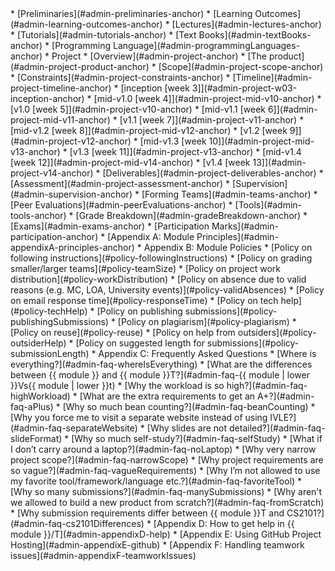 <navigation>
* [Preliminaries](#admin-preliminaries-anchor)
* [Learning Outcomes](#admin-learning-outcomes-anchor)
* [Lectures](#admin-lectures-anchor)
* [Tutorials](#admin-tutorials-anchor)
* [Text Books](#admin-textBooks-anchor)
* [Programming Language](#admin-programmingLanguages-anchor)
* Project
  * [Overview](#admin-project-anchor)
  * [The product](#admin-project-product-anchor)
  * [Scope](#admin-project-scope-anchor)
  * [Constraints](#admin-project-constraints-anchor)
  * [Timeline](#admin-project-timeline-anchor)
  * [inception [week 3]](#admin-project-w03-inception-anchor)
  * [mid-v1.0 [week 4]](#admin-project-mid-v10-anchor)
  * [v1.0 [week 5]](#admin-project-v10-anchor)
  * [mid-v1.1 [week 6]](#admin-project-mid-v11-anchor)
  * [v1.1 [week 7]](#admin-project-v11-anchor)
  * [mid-v1.2 [week 8]](#admin-project-mid-v12-anchor)
  * [v1.2 [week 9]](#admin-project-v12-anchor)
  * [mid-v1.3 [week 10]](#admin-project-mid-v13-anchor)
  * [v1.3 [week 11]](#admin-project-v13-anchor)
  * [mid-v1.4 [week 12]](#admin-project-mid-v14-anchor)
  * [v1.4 [week 13]](#admin-project-v14-anchor)
  * [Deliverables](#admin-project-deliverables-anchor)
  * [Assessment](#admin-project-assessment-anchor)
* [Supervision](#admin-supervision-anchor)
* [Forming Teams](#admin-teams-anchor)
* [Peer Evaluations](#admin-peerEvaluations-anchor)
* [Tools](#admin-tools-anchor)
* [Grade Breakdown](#admin-gradeBreakdown-anchor)
* [Exams](#admin-exams-anchor)
* [Participation Marks](#admin-participation-anchor)
* [Appendix A: Module Principles](#admin-appendixA-principles-anchor)
* Appendix B: Module Policies
  * [Policy on following instructions](#policy-followingInstructions)
  * [Policy on grading smaller/larger teams](#policy-teamSize)
  * [Policy on project work distribution](#policy-workDistribution)
  * [Policy on absence due to valid reasons (e.g. MC, LOA, University events)](#policy-validAbsences)
  * [Policy on email response time](#policy-responseTime)
  * [Policy on tech help](#policy-techHelp)
  * [Policy on publishing submissions](#policy-publishingSubmissions)
  * [Policy on plagiarism](#policy-plagiarism)
  * [Policy on reuse](#policy-reuse)
  * [Policy on help from outsiders](#policy-outsiderHelp)
  * [Policy on suggested length for submissions](#policy-submissionLength)
* Appendix C: Frequently Asked Questions
  * [Where is everything?](#admin-faq-whereIsEverything)
  * [What are the differences between {{ module }} and {{ module }}T?](#admin-faq-{{ module | lower }}Vs{{ module | lower }}t)
  * [Why the workload is so high?](#admin-faq-highWorkload)
  * [What are the extra requirements to get an A+?](#admin-faq-aPlus)
  * [Why so much bean counting?](#admin-faq-beanCounting)
  * [Why you force me to visit a separate website instead of using IVLE?](#admin-faq-separateWebsite)
  * [Why slides are not detailed?](#admin-faq-slideFormat)
  * [Why so much self-study?](#admin-faq-selfStudy)
  * [What if I don’t carry around a laptop?](#admin-faq-noLaptop)
  * [Why very narrow project scope?](#admin-faq-narrowScope)
  * [Why project requirements are so vague?](#admin-faq-vagueRequirements)
  * [Why I’m not allowed to use my favorite tool/framework/language etc.?](#admin-faq-favoriteTool)
  * [Why so many submissions?](#admin-faq-manySubmissions)
  * [Why aren't we allowed to build a new product from scratch?](#admin-faq-fromScratch)
  * [Why submission requirements differ between {{ module }}T and CS2101?](#admin-faq-cs2101Differences)
* [Appendix D: How to get help in {{ module }}/T](#admin-appendixD-help)
* [Appendix E: Using GitHub Project Hosting](#admin-appendixE-github)
* [Appendix F: Handling teamwork issues](#admin-appendixF-teamworkIssues)
</navigation>